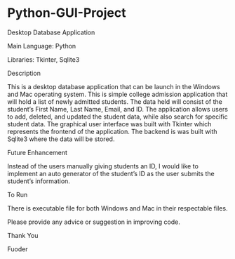 # Python-GUI-Project
Desktop Database Application 

Main Language: Python 

Libraries: Tkinter, Sqlite3 

Description

This is a desktop database application that can be launch in the Windows and Mac operating system. This is simple college admission application that will hold a list of newly admitted students. The data held will consist of the student’s First Name, Last Name, Email, and ID. The application allows users to add, deleted, and updated the student data, while also search for specific student data. The graphical user interface was built with Tkinter which represents the frontend of the application. The backend is was built with Sqlite3 where the data will be stored.

Future Enhancement

Instead of the users manually giving students an ID, I would like to implement an auto generator of the student’s ID as the user submits the student’s information.  

To Run

There is executable file for both Windows and Mac in their respectable files.  

Please provide any advice or suggestion in improving code.

Thank You 

Fuoder 
